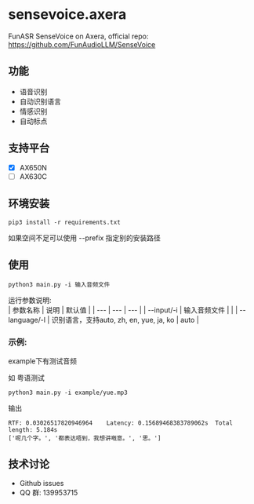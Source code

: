# sensevoice.axera
FunASR SenseVoice on Axera, official repo: https://github.com/FunAudioLLM/SenseVoice

## 功能
 - 语音识别
 - 自动识别语言
 - 情感识别
 - 自动标点
 
## 支持平台

- [x] AX650N
- [ ] AX630C

## 环境安装
```
pip3 install -r requirements.txt
```
如果空间不足可以使用 --prefix 指定别的安装路径


## 使用
```
python3 main.py -i 输入音频文件
```
运行参数说明:  
| 参数名称 | 说明 | 默认值 |
| --- | --- | --- |
| --input/-i | 输入音频文件 | |
| --language/-l | 识别语言，支持auto, zh, en, yue, ja, ko | auto |


### 示例:  
example下有测试音频  

如 粤语测试
```
python3 main.py -i example/yue.mp3
```
输出
```
RTF: 0.03026517820946964    Latency: 0.15689468383789062s  Total length: 5.184s
['呢几个字。', '都表达唔到，我想讲嘅意。', '思。']
```

## 技术讨论

- Github issues
- QQ 群: 139953715